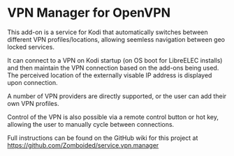 VPN Manager for OpenVPN
=======================

This add-on is a service for Kodi that automatically switches between different VPN profiles/locations, allowing seemless navigation between geo locked services.  

It can connect to a VPN on Kodi startup (on OS boot for LibreELEC installs) and then maintain the VPN connection based on the add-ons being used.  The perceived location of the externally visable IP address is displayed upon connection.

A number of VPN providers are directly supported, or the user can add their own VPN profiles.

Control of the VPN is also possible via a remote control button or hot key, allowing the user to manually cycle between connections.

Full instructions can be found on the GitHub wiki for this project at https://github.com/Zomboided/service.vpn.manager